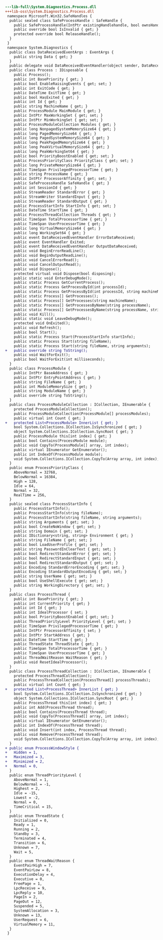 ﻿```diff
---lib-full\System.Diagnostics.Process.dll
+++lib-oss\System.Diagnostics.Process.dll
 namespace Microsoft.Win32.SafeHandles {
  public sealed class SafeProcessHandle : SafeHandle {
    public SafeProcessHandle(IntPtr existingHandlehandle, bool ownsHandle);
    public override bool IsInvalid { get; }
    protected override bool ReleaseHandle();
  }
 }
 namespace System.Diagnostics {
  public class DataReceivedEventArgs : EventArgs {
    public string Data { get; }
  }
  public delegate void DataReceivedEventHandler(object sender, DataReceivedEventArgs e);
  public class Process : IDisposable {
    public Process();
    public int BasePriority { get; }
    public bool EnableRaisingEvents { get; set; }
    public int ExitCode { get; }
    public DateTime ExitTime { get; }
    public bool HasExited { get; }
    public int Id { get; }
    public string MachineName { get; }
    public ProcessModule MainModule { get; }
    public IntPtr MaxWorkingSet { get; set; }
    public IntPtr MinWorkingSet { get; set; }
    public ProcessModuleCollection Modules { get; }
    public long NonpagedSystemMemorySize64 { get; }
    public long PagedMemorySize64 { get; }
    public long PagedSystemMemorySize64 { get; }
    public long PeakPagedMemorySize64 { get; }
    public long PeakVirtualMemorySize64 { get; }
    public long PeakWorkingSet64 { get; }
    public bool PriorityBoostEnabled { get; set; }
    public ProcessPriorityClass PriorityClass { get; set; }
    public long PrivateMemorySize64 { get; }
    public TimeSpan PrivilegedProcessorTime { get; }
    public string ProcessName { get; }
    public IntPtr ProcessorAffinity { get; set; }
    public SafeProcessHandle SafeHandle { get; }
    public int SessionId { get; }
    public StreamReader StandardError { get; }
    public StreamWriter StandardInput { get; }
    public StreamReader StandardOutput { get; }
    public ProcessStartInfo StartInfo { get; set; }
    public DateTime StartTime { get; }
    public ProcessThreadCollection Threads { get; }
    public TimeSpan TotalProcessorTime { get; }
    public TimeSpan UserProcessorTime { get; }
    public long VirtualMemorySize64 { get; }
    public long WorkingSet64 { get; }
    public event DataReceivedEventHandler ErrorDataReceived;
    public event EventHandler Exited;
    public event DataReceivedEventHandler OutputDataReceived;
    public void BeginErrorReadLine();
    public void BeginOutputReadLine();
    public void CancelErrorRead();
    public void CancelOutputRead();
    public void Dispose();
    protected virtual void Dispose(bool disposing);
    public static void EnterDebugMode();
    public static Process GetCurrentProcess();
    public static Process GetProcessById(int processId);
    public static Process GetProcessById(int processId, string machineName);
    public static Process[] GetProcesses();
    public static Process[] GetProcesses(string machineName);
    public static Process[] GetProcessesByName(string processName);
    public static Process[] GetProcessesByName(string processName, string machineName);
    public void Kill();
    public static void LeaveDebugMode();
    protected void OnExited();
    public void Refresh();
    public bool Start();
    public static Process Start(ProcessStartInfo startInfo);
    public static Process Start(string fileName);
    public static Process Start(string fileName, string arguments);
+   public override string ToString();
    public void WaitForExit();
    public bool WaitForExit(int milliseconds);
  }
  public class ProcessModule {
    public IntPtr BaseAddress { get; }
    public IntPtr EntryPointAddress { get; }
    public string FileName { get; }
    public int ModuleMemorySize { get; }
    public string ModuleName { get; }
    public override string ToString();
  }
  public class ProcessModuleCollection : ICollection, IEnumerable {
    protected ProcessModuleCollection();
    public ProcessModuleCollection(ProcessModule[] processModules);
    public virtual int Count { get; }
+   protected List<ProcessModule> InnerList { get; }
    bool System.Collections.ICollection.IsSynchronized { get; }
    object System.Collections.ICollection.SyncRoot { get; }
    public ProcessModule this[int index] { get; }
    public bool Contains(ProcessModule module);
    public void CopyTo(ProcessModule[] array, int index);
    public virtual IEnumerator GetEnumerator();
    public int IndexOf(ProcessModule module);
    void System.Collections.ICollection.CopyTo(Array array, int index);
  }
  public enum ProcessPriorityClass {
    AboveNormal = 32768,
    BelowNormal = 16384,
    High = 128,
    Idle = 64,
    Normal = 32,
    RealTime = 256,
  }
  public sealed class ProcessStartInfo {
    public ProcessStartInfo();
    public ProcessStartInfo(string fileName);
    public ProcessStartInfo(string fileName, string arguments);
    public string Arguments { get; set; }
    public bool CreateNoWindow { get; set; }
    public string Domain { get; set; }
    public IDictionary<string, string> Environment { get; }
    public string FileName { get; set; }
    public bool LoadUserProfile { get; set; }
    public string PasswordInClearText { get; set; }
    public bool RedirectStandardError { get; set; }
    public bool RedirectStandardInput { get; set; }
    public bool RedirectStandardOutput { get; set; }
    public Encoding StandardErrorEncoding { get; set; }
    public Encoding StandardOutputEncoding { get; set; }
    public string UserName { get; set; }
    public bool UseShellExecute { get; set; }
    public string WorkingDirectory { get; set; }
  }
  public class ProcessThread {
    public int BasePriority { get; }
    public int CurrentPriority { get; }
    public int Id { get; }
    public int IdealProcessor { set; }
    public bool PriorityBoostEnabled { get; set; }
    public ThreadPriorityLevel PriorityLevel { get; set; }
    public TimeSpan PrivilegedProcessorTime { get; }
    public IntPtr ProcessorAffinity { set; }
    public IntPtr StartAddress { get; }
    public DateTime StartTime { get; }
    public ThreadState ThreadState { get; }
    public TimeSpan TotalProcessorTime { get; }
    public TimeSpan UserProcessorTime { get; }
    public ThreadWaitReason WaitReason { get; }
    public void ResetIdealProcessor();
  }
  public class ProcessThreadCollection : ICollection, IEnumerable {
    protected ProcessThreadCollection();
    public ProcessThreadCollection(ProcessThread[] processThreads);
    public virtual int Count { get; }
+   protected List<ProcessThread> InnerList { get; }
    bool System.Collections.ICollection.IsSynchronized { get; }
    object System.Collections.ICollection.SyncRoot { get; }
    public ProcessThread this[int index] { get; }
    public int Add(ProcessThread thread);
    public bool Contains(ProcessThread thread);
    public void CopyTo(ProcessThread[] array, int index);
    public virtual IEnumerator GetEnumerator();
    public int IndexOf(ProcessThread thread);
    public void Insert(int index, ProcessThread thread);
    public void Remove(ProcessThread thread);
    void System.Collections.ICollection.CopyTo(Array array, int index);
  }
+ public enum ProcessWindowStyle {
+   Hidden = 1,
+   Maximized = 3,
+   Minimized = 2,
+   Normal = 0,
  }
  public enum ThreadPriorityLevel {
    AboveNormal = 1,
    BelowNormal = -1,
    Highest = 2,
    Idle = -15,
    Lowest = -2,
    Normal = 0,
    TimeCritical = 15,
  }
  public enum ThreadState {
    Initialized = 0,
    Ready = 1,
    Running = 2,
    Standby = 3,
    Terminated = 4,
    Transition = 6,
    Unknown = 7,
    Wait = 5,
  }
  public enum ThreadWaitReason {
    EventPairHigh = 7,
    EventPairLow = 8,
    ExecutionDelay = 4,
    Executive = 0,
    FreePage = 1,
    LpcReceive = 9,
    LpcReply = 10,
    PageIn = 2,
    PageOut = 12,
    Suspended = 5,
    SystemAllocation = 3,
    Unknown = 13,
    UserRequest = 6,
    VirtualMemory = 11,
  }
 }
```
